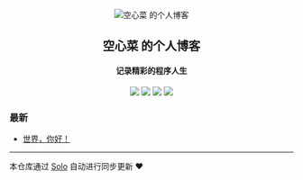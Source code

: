 <p align="center"><img alt="空心菜 的个人博客" src="https://static.b3log.org/images/brand/solo-32.png"></p><h2 align="center">
空心菜 的个人博客
</h2>

<h4 align="center">记录精彩的程序人生</h4>
<p align="center"><a title="空心菜 的个人博客" target="_blank" href="https://github.com/jaky4062216/solo-blog"><img src="https://img.shields.io/github/last-commit/jaky4062216/solo-blog.svg?style=flat-square&color=FF9900"></a>
<a title="GitHub repo size in bytes" target="_blank" href="https://github.com/jaky4062216/solo-blog"><img src="https://img.shields.io/github/repo-size/jaky4062216/solo-blog.svg?style=flat-square"></a>
<a title="Solo Version" target="_blank" href="https://github.com/b3log/solo/releases"><img src="https://img.shields.io/badge/solo-3.6.7-f1e05a.svg?style=flat-square&color=blueviolet"></a>
<a title="Hits" target="_blank" href="https://github.com/b3log/hits"><img src="https://hits.b3log.org/jaky4062216/solo-blog.svg"></a></p>

### 最新

* [世界，你好！](http://yimadata.com/hello-solo)



---

本仓库通过 [Solo](https://github.com/b3log/solo) 自动进行同步更新 ❤️ 